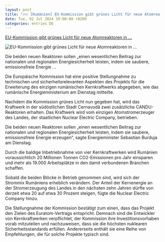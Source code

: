 ```yaml
---
layout: post
title: "🔥🔥 [Rumänien] EU-Kommission gibt grünes Licht für neue Atomreaktoren in ..."
date: Tue, 02 Jul 2024 19:00:00 +0200
categories: entries DE
---
```

[EU-Kommission gibt grünes Licht für neue Atomreaktoren in ...](https://www.euractiv.de/section/europa-kompakt/news/eu-kommission-gibt-gruenes-licht-fuer-neue-atomreaktoren-in-rumaenien/)

![EU-Kommission gibt grünes Licht für neue Atomreaktoren in ...](https://www.euractiv.de/wp-content/uploads/sites/4/2024/07/shutterstock_1940292346-800x450.jpg)

Die beiden neuen Reaktoren sollen „einen wesentlichen Beitrag zur nationalen und regionalen Energiesicherheit leisten, indem sie saubere, emissionsfreie Energie ...

Die Europäische Kommission hat eine positive Stellungnahme zu technischen und sicherheitsrelevanten Aspekten des Projekts für die Erweiterung des einzigen rumänischen Kernkraftwerks abgegeben, wie das rumänische Energieministerium am Dienstag mitteilte.

Nachdem die Kommission grünes Licht nun gegeben hat, wird das Kraftwerk in der südöstlichen Stadt Cernavodă zwei zusätzliche CANDU-Reaktoren erhalten. Das Kraftwerk wird vom einzigen Atomstromerzeuger des Landes, der staatlichen Nuclear Electric Company, betrieben.

Die beiden neuen Reaktoren sollen „einen wesentlichen Beitrag zur nationalen und regionalen Energiesicherheit leisten, indem sie saubere, emissionsfreie Energie erzeugen“, sagte Energieminister Sebastian Burduja am Dienstag.

Durch die baldige Inbetriebnahme von vier Kernkraftwerken wird Rumänien voraussichtlich 20 Millionen Tonnen CO2-Emissionen pro Jahr einsparen und mehr als 19.000 Arbeitsplätze in den damit verbundenen Branchen schaffen.

Sobald die beiden Blöcke in Betrieb genommen sind, wird sich der Strommix Rumäniens erheblich verändern. Der Anteil der Kernenergie an der Stromerzeugung des Landes in den nächsten zehn Jahren dürfte von derzeit etwa 20 auf etwa 30 Prozent steigen, fügte die Nuclear Electric Company hinzu.

Die Stellungnahme der Kommission bestätigt zum einen, dass das Projekt den Zielen des Euratom-Vertrags entspricht. Demnach sind die Entwickler von Kernkraftwerken verpflichtet, der Kommission ihre Investitionsvorhaben vorab mitzuteilen und nachzuweisen, dass sie die höchsten nuklearen Sicherheitsstandards erfüllen. Andererseits enthält sie eine Reihe von Empfehlungen, die für solche Projekte typisch sind.

